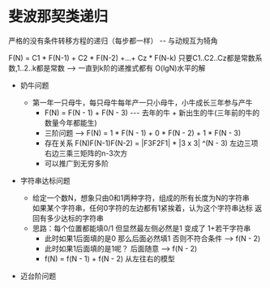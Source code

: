 # 斐波那契类递归
严格的没有条件转移方程的递归（每步都一样）  -- 与动规互为犄角

F(N) = C1 * F(N-1) + C2 * F(N-2) +...+ Cz * F(N-k) 
只要C1..C2..Cz都是常数系数,1..2..k都是常数 -->  一直到k阶的递推式都有 O(lgN)水平的解

- 奶牛问题
  - 第一年一只母牛，每只母牛每年产一只小母牛，小牛成长三年参与产牛
    - F(N) = F(N - 1) + F(N - 3)     --- 去年的牛 + 新出生的牛(三年前的牛的数量今年都能生)
    - 三阶问题 --> F(N) = 1 * F(N - 1) +  0 * F(N - 2) + 1 * F(N - 3)
    - 存在关系 F(N)F(N-1)F(N-2) = |F3F2F1| * |3 x 3| ^(N - 3)  左边三项 右边三乘三矩阵的n-3次方
    - 可以推广到无穷多阶

- 字符串达标问题
  - 给定一个数N，想象只由0和1两种字符，组成的所有长度为N的字符串  
  如果某个字符串，任何0字符的左边都有1紧挨着，认为这个字符串达标 
  返回有多少达标的字符串
  - 思路：每个位置都能填0/1 但显然最左侧必然是1  变成了 1+若干字符串  
    - 此时如果1后面填的是0 那么后面必然填1 否则不符合条件  --> f(N - 2)
    - 此时如果1后面填的是1呢？ 后面随意 --> f(N - 2)
    - f(N) = f(N - 1) + f(N - 2)   从左往右的模型

- 迈台阶问题